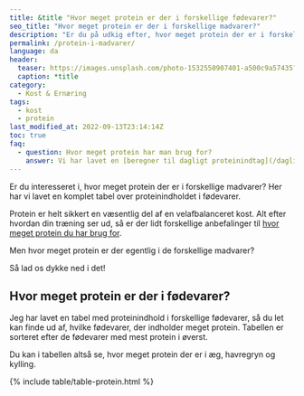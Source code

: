 ```yaml
---
title: &title "Hvor meget protein er der i forskellige fødevarer?"
seo_title: "Hvor meget protein er der i forskellige madvarer?"
description: "Er du på udkig efter, hvor meget protein der er i forskellige fødevarer? Så får du en komplet oversigt over de proteinholdige madvarer."
permalink: /protein-i-madvarer/
language: da
header:
  teaser: https://images.unsplash.com/photo-1532550907401-a500c9a57435?ixlib=rb-1.2.1&ixid=eyJhcHBfaWQiOjEyMDd9&auto=format&fit=crop&h=300&w=400&q=10
  caption: *title
category:
  - Kost & Ernæring
tags:
  - kost
  - protein
last_modified_at: 2022-09-13T23:14:14Z
toc: true
faq:
  - question: Hvor meget protein har man brug for?
    answer: Vi har lavet en [beregner til dagligt proteinindtag](/dagligt-protein-indtagelse/), hvor vi går i dybden med det nødvendige proteinindtag for at få optimal effekt af din træning.
---
```


Er du interesseret i, hvor meget protein der er i forskellige madvarer? Her har vi lavet en komplet tabel over proteinindholdet i fødevarer.

Protein er helt sikkert en væsentlig del af en velafbalanceret kost. Alt efter hvordan din træning ser ud, så er der lidt forskellige anbefalinger til [hvor meget protein du har brug for](/dagligt-protein-indtagelse/).

Men hvor meget protein er der egentlig i de forskellige madvarer?

Så lad os dykke ned i det!

## Hvor meget protein er der i fødevarer?

Jeg har lavet en tabel med proteinindhold i forskellige fødevarer, så du let kan finde ud af, hvilke fødevarer, der indholder meget protein. Tabellen er sorteret efter de fødevarer med mest protein i øverst.

Du kan i tabellen altså se, hvor meget protein der er i æg, havregryn og kylling.

{% include table/table-protein.html %}
